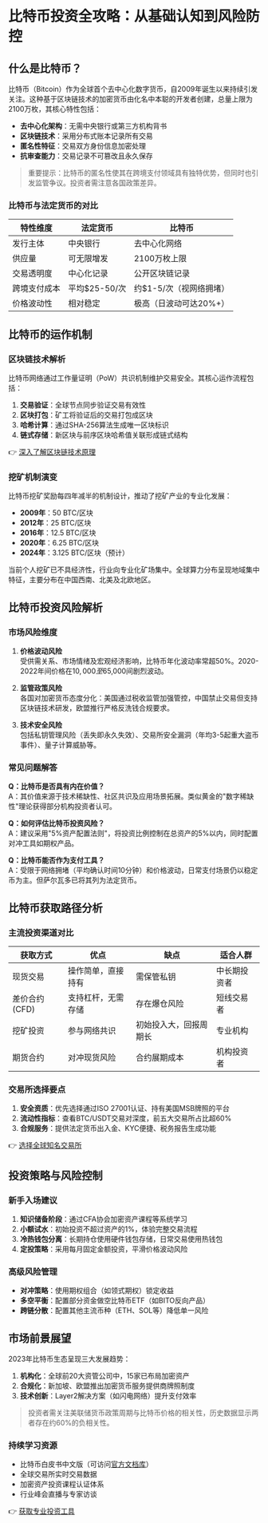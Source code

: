 # 比特币投资全攻略：从基础认知到风险防控

## 什么是比特币？

比特币（Bitcoin）作为全球首个去中心化数字货币，自2009年诞生以来持续引发关注。这种基于区块链技术的加密货币由化名中本聪的开发者创建，总量上限为2100万枚，其核心特性包括：

- **去中心化架构**：无需中央银行或第三方机构背书
- **区块链技术**：采用分布式账本记录所有交易
- **匿名性特征**：交易双方身份信息加密处理
- **抗审查能力**：交易记录不可篡改且永久保存

> 重要提示：比特币的匿名性使其在跨境支付领域具有独特优势，但同时也引发监管争议。投资者需注意各国政策差异。

### 比特币与法定货币的对比

| 特性维度       | 法定货币               | 比特币                 |
|----------------|------------------------|------------------------|
| 发行主体       | 中央银行               | 去中心化网络           |
| 供应量         | 可无限增发             | 2100万枚上限           |
| 交易透明度     | 中心化记录             | 公开区块链记录         |
| 跨境支付成本   | 平均$25-50/次          | 约$1-5/次（视网络拥堵）|
| 价格波动性     | 相对稳定               | 极高（日波动可达20%+） |

## 比特币的运作机制

### 区块链技术解析

比特币网络通过工作量证明（PoW）共识机制维护交易安全。其核心运作流程包括：

1. **交易验证**：全球节点同步验证交易有效性
2. **区块打包**：矿工将验证后的交易打包成区块
3. **哈希计算**：通过SHA-256算法生成唯一区块标识
4. **链式存储**：新区块与前序区块哈希值关联形成链式结构

👉 [深入了解区块链技术原理](https://bit.ly/okx_welcome)

### 挖矿机制演变

比特币挖矿奖励每四年减半的机制设计，推动了挖矿产业的专业化发展：

- **2009年**：50 BTC/区块
- **2012年**：25 BTC/区块
- **2016年**：12.5 BTC/区块
- **2020年**：6.25 BTC/区块
- **2024年**：3.125 BTC/区块（预计）

当前个人挖矿已不具经济性，行业向专业化矿场集中。全球算力分布呈现地域集中特征，主要分布在中国西南、北美及北欧地区。

## 比特币投资风险解析

### 市场风险维度

1. **价格波动风险**  
   受供需关系、市场情绪及宏观经济影响，比特币年化波动率常超50%。2020-2022年间价格在$10,000至$65,000间剧烈波动。

2. **监管政策风险**  
   各国对加密货币态度分化：美国通过税收监管加强管控，中国禁止交易但支持区块链技术研发，欧盟推行严格反洗钱合规要求。

3. **技术安全风险**  
   包括私钥管理风险（丢失即永久失效）、交易所安全漏洞（年均3-5起重大盗币事件）、量子计算威胁等。

### 常见问题解答

**Q：比特币是否具有内在价值？**  
A：其价值来源于技术稀缺性、社区共识及应用场景拓展。类似黄金的"数字稀缺性"理论获得部分机构投资者认可。

**Q：如何评估比特币投资风险？**  
A：建议采用"5%资产配置法则"，将投资比例控制在总资产的5%以内，同时配置对冲工具如期权产品。

**Q：比特币能否作为支付工具？**  
A：受限于网络拥堵（平均确认时间10分钟）和价格波动，日常支付场景仍以稳定币为主。但萨尔瓦多已将其列为法定货币。

## 比特币获取路径分析

### 主流投资渠道对比

| 获取方式       | 优点                     | 缺点                     | 适合人群         |
|----------------|--------------------------|--------------------------|------------------|
| 现货交易       | 操作简单，直接持有       | 需保管私钥               | 中长期投资者     |
| 差价合约(CFD)  | 支持杠杆，无需存储       | 存在爆仓风险             | 短线交易者       |
| 挖矿投资       | 参与网络共识             | 初始投入大，回报周期长   | 专业机构         |
| 期货合约       | 对冲现货风险             | 合约展期成本             | 机构投资者       |

### 交易所选择要点

1. **安全资质**：优先选择通过ISO 27001认证、持有美国MSB牌照的平台
2. **流动性指标**：查看BTC/USDT交易对深度，前五大交易所占比超60%
3. **合规服务**：提供法定货币出入金、KYC便捷、税务报告生成功能

👉 [选择全球知名交易所](https://bit.ly/okx_welcome)

## 投资策略与风险控制

### 新手入场建议

1. **知识储备阶段**：通过CFA协会加密资产课程等系统学习
2. **小额试水**：初始投资不超过资产的1%，体验完整交易流程
3. **冷热钱包分离**：长期持仓使用硬件钱包存储，日常交易使用热钱包
4. **定投策略**：采用每月固定金额投资，平滑价格波动风险

### 高级风险管理

- **对冲策略**：使用期权组合（如领式期权）锁定收益
- **多空平衡**：配置部分资金做空比特币ETF（如BITO反向产品）
- **跨链分散**：配置其他主流币种（ETH、SOL等）降低单一风险

## 市场前景展望

2023年比特币生态呈现三大发展趋势：

1. **机构化**：全球前20大资管公司中，15家已布局加密资产
2. **合规化**：新加坡、欧盟推出加密货币服务提供商牌照制度
3. **技术创新**：Layer2解决方案（如闪电网络）提升支付效率

> 投资者需关注美联储货币政策周期与比特币价格的相关性，历史数据显示两者存在约60%的负相关性。

### 持续学习资源

- 比特币白皮书中文版（可访问[官方文档库](https://bit.ly/okx_welcome)）
- 全球交易所实时交易数据
- 加密资产投资课程认证体系
- 行业峰会直播与专家访谈

👉 [获取专业投资工具](https://bit.ly/okx_welcome)